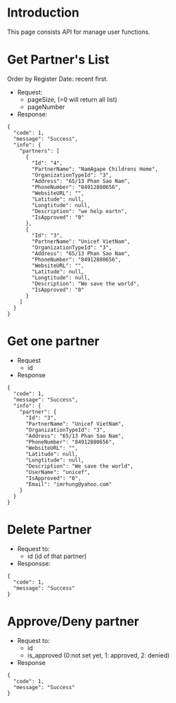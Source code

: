 # Introduction #

This page consists API for manage user functions.

# Get Partner's List #
Order by Register Date: recent first.
  * Request:
    * pageSize, (=0 will return all list)
    * pageNumber
  * Response:
```
{
  "code": 1,
  "message": "Success",
  "info": {
    "partners": [
      {
        "Id": "4",
        "PartnerName": "NamAgape Childrens Home",
        "OrganizationTypeId": "3",
        "Address": "65/13 Phan Sao Nam",
        "PhoneNumber": "84912880656",
        "WebsiteURL": "",
        "Latitude": null,
        "Longtitude": null,
        "Description": "we help eartn",
        "IsApproved": "0"
      },
      {
        "Id": "3",
        "PartnerName": "Unicef VietNam",
        "OrganizationTypeId": "3",
        "Address": "65/13 Phan Sao Nam",
        "PhoneNumber": "84912880656",
        "WebsiteURL": "",
        "Latitude": null,
        "Longtitude": null,
        "Description": "We save the world",
        "IsApproved": "0"
      }
    ]
  }
}
```

# Get one partner #
  * Request
    * id
  * Response
```
{
  "code": 1,
  "message": "Success",
  "info": {
    "partner": {
      "Id": "3",
      "PartnerName": "Unicef VietNam",
      "OrganizationTypeId": "3",
      "Address": "65/13 Phan Sao Nam",
      "PhoneNumber": "84912880656",
      "WebsiteURL": "",
      "Latitude": null,
      "Longtitude": null,
      "Description": "We save the world",
      "UserName": "unicef",
      "IsApproved": "0",
      "Email": "imrhung@yahoo.com"
    }
  }
}
```

# Delete Partner #
  * Request to:
    * id (id of that partner)
  * Responsse:
```
{
  "code": 1,
  "message": "Success"
}
```

# Approve/Deny partner #
  * Request to:
    * id
    * is\_approved (0:not set yet, 1: approved, 2: denied)
  * Response
```
{
  "code": 1,
  "message": "Success"
}
```
